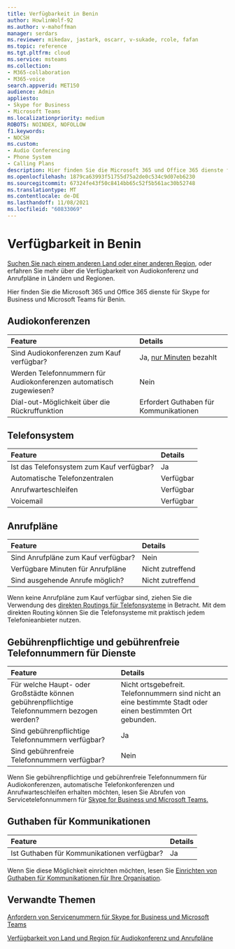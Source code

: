 ```yaml
---
title: Verfügbarkeit in Benin
author: HowlinWolf-92
ms.author: v-mahoffman
manager: serdars
ms.reviewer: mikedav, jastark, oscarr, v-sukade, rcole, fafan
ms.topic: reference
ms.tgt.pltfrm: cloud
ms.service: msteams
ms.collection:
- M365-collaboration
- M365-voice
search.appverid: MET150
audience: Admin
appliesto:
- Skype for Business
- Microsoft Teams
ms.localizationpriority: medium
ROBOTS: NOINDEX, NOFOLLOW
f1.keywords:
- NOCSH
ms.custom:
- Audio Conferencing
- Phone System
- Calling Plans
description: Hier finden Sie die Microsoft 365 und Office 365 dienste für Skype for Business und Microsoft Teams für Benin.
ms.openlocfilehash: 1879ca63993f51755d75a2de0c534c9d07eb6230
ms.sourcegitcommit: 67324fe43f50c8414bb65c52f5b561ac30b52748
ms.translationtype: MT
ms.contentlocale: de-DE
ms.lasthandoff: 11/08/2021
ms.locfileid: "60833069"
---
```

# <a name="availability-in-benin"></a>Verfügbarkeit in Benin

[Suchen Sie nach einem anderen Land oder einer anderen Region](country-and-region-availability-for-audio-conferencing-and-calling-plans.md), oder erfahren Sie mehr über die Verfügbarkeit von Audiokonferenz und Anrufpläne in Ländern und Regionen.

Hier finden Sie die Microsoft 365 und Office 365 dienste für Skype for Business und Microsoft Teams für Benin.
  
## <a name="audio-conferencing"></a>Audiokonferenzen

|**Feature**|**Details**|
|:-----|:-----|
|Sind Audiokonferenzen zum Kauf verfügbar?  <br/> |Ja, [nur Minuten](../audio-conferencing-pay-per-minute.md) bezahlt  <br/> |
|Werden Telefonnummern für Audiokonferenzen automatisch zugewiesen?  <br/> |Nein <br/> |
|Dial-out-Möglichkeit über die Rückruffunktion  <br/> | Erfordert Guthaben für Kommunikationen <br/> |
   
## <a name="phone-system"></a>Telefonsystem

|**Feature**|**Details**|
|:-----|:-----|
|Ist das Telefonsystem zum Kauf verfügbar?  <br/> |Ja  <br/> |
|Automatische Telefonzentralen <br/> |Verfügbar  <br/> |
|Anrufwarteschleifen  <br/> |Verfügbar  <br/> |
|Voicemail  <br/> |Verfügbar  <br/> |
   
## <a name="calling-plans"></a>Anrufpläne

|**Feature**|**Details**|
|:-----|:-----|
|Sind Anrufpläne zum Kauf verfügbar?  <br/> |Nein  <br/> |
|Verfügbare Minuten für Anrufpläne  <br/> |Nicht zutreffend  <br/> |
|Sind ausgehende Anrufe möglich?  <br/> |Nicht zutreffend  <br/> |

Wenn keine Anrufpläne zum Kauf verfügbar sind, ziehen Sie die Verwendung des [direkten Routings für Telefonsysteme](../direct-routing-landing-page.md) in Betracht. Mit dem direkten Routing können Sie die Telefonsysteme mit praktisch jedem Telefonieanbieter nutzen.
   
## <a name="toll-and-toll-free-numbers-for-services"></a>Gebührenpflichtige und gebührenfreie Telefonnummern für Dienste

|**Feature**|**Details**|
|:-----|:-----|
|Für welche Haupt- oder Großstädte können gebührenpflichtige Telefonnummern bezogen werden?   | Nicht ortsgebefreit. Telefonnummern sind nicht an eine bestimmte Stadt oder einen bestimmten Ort gebunden.  <br/> |
|Sind gebührenpflichtige Telefonnummern verfügbar?  <br/> |Ja <br/> |
|Sind gebührenfreie Telefonnummern verfügbar?  <br/> |Nein  <br/> |
   
 Wenn Sie gebührenpflichtige und gebührenfreie Telefonnummern für Audiokonferenzen, automatische Telefonkonferenzen und Anrufwarteschleifen erhalten möchten, lesen Sie Abrufen von Servicetelefonnummern für [Skype for Business und Microsoft Teams.](../getting-service-phone-numbers.md)
  
## <a name="communications-credits"></a>Guthaben für Kommunikationen

|**Feature**|**Details**|
|:-----|:-----|
|Ist Guthaben für Kommunikationen verfügbar?  <br/> |Ja  <br/> |
   
Wenn Sie diese Möglichkeit einrichten möchten, lesen Sie [Einrichten von Guthaben für Kommunikationen für Ihre Organisation](../set-up-communications-credits-for-your-organization.md).
  
## <a name="related-topics"></a>Verwandte Themen

[Anfordern von Servicenummern für Skype for Business und Microsoft Teams](../getting-service-phone-numbers.md)

[Verfügbarkeit von Land und Region für Audiokonferenz und Anrufpläne](country-and-region-availability-for-audio-conferencing-and-calling-plans.md)